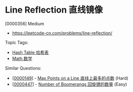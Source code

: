 # Line Reflection 直线镜像

[0000356] Medium

- https://leetcode-cn.com/problems/line-reflection/

Topic Tags:

- [Hash Table 哈希表](https://leetcode-cn.com/tag/hash-table/)
- [Math 数学](https://leetcode-cn.com/tag/math/)

Similar Questions:

- [[0000149](https://leetcode-cn.com/problems/max-points-on-a-line/)] - [Max Points on a Line 直线上最多的点数](./0000149.max-points-on-a-line.md) (Hard)
- [[0000447](https://leetcode-cn.com/problems/number-of-boomerangs/)] - [Number of Boomerangs 回旋镖的数量](./0000447.number-of-boomerangs.md) (Easy)
